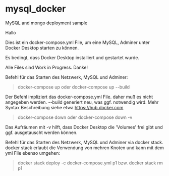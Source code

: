 # mysql_docker
MySQL and mongo deployment sample

Hallo

Dies ist ein docker-compose.yml File, um eine MySQL, Adminer unter Docker Desktop starten zu können.

Es bedingt, dass Docker Desktop installiert und gestartet wurde.

Alle Files sind Work in Progress. Danke!

Befehl für das Starten des Netzwerk, MySQL und Adminer:

> docker-compose up
oder
> docker-compose up --build

Der Befehl impliziert das docker-compose.yml File. daher muß  es nicht angegeben werden. 
--build generiert neu, was ggf. notwendig wird. Mehr Syntax Beschreibung siehe etwa https://hub.docker.com

> docker-compose down
oder
> docker-compose down -v 

Das Aufräumen mit -v hilft, dass Docker Desktop die 'Volumes' frei gibt und ggf. ausgetauscht werden können.

Befehl für das Starten des Netzwerk, MySQL und Adminer via docker stack. 
docker stack erlaubt die Verwendung von mehren Knoten und kann mit dem yml File ebenso umgehen:

> docker stack deploy -c docker-compose.yml p1
bzw.
> docker stack rm p1 
 
